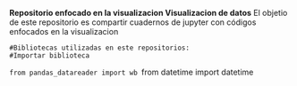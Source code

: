 **Repositorio enfocado en la visualizacion  Visualizacion de datos**
  El objetio de este repositorio es compartir cuadernos de jupyter con códigos enfocados en la visualizacion

    #Bibliotecas utilizadas en este repositorios:
    #Importar biblioteca
`from pandas_datareader import wb
`from datetime import datetime
